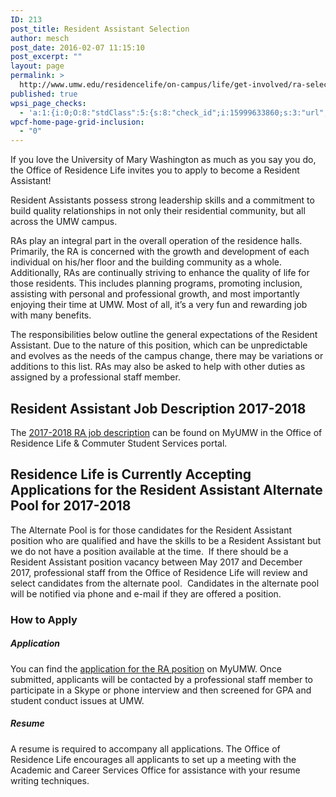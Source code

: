 ```yaml
---
ID: 213
post_title: Resident Assistant Selection
author: mesch
post_date: 2016-02-07 11:15:10
post_excerpt: ""
layout: page
permalink: >
  http://www.umw.edu/residencelife/on-campus/life/get-involved/ra-selection/
published: true
wpsi_page_checks:
  - 'a:1:{i:0;O:8:"stdClass":5:{s:8:"check_id";i:15999633860;s:3:"url";s:74:"http://www.umw.edu/residencelife/on-campus/life/get-involved/ra-selection/";s:6:"status";s:8:"checking";s:6:"_links";O:8:"stdClass":1:{s:9:"pagecheck";s:65:"https://api.siteimprove.com/v1/sites/448702/pagecheck/15999633860";}s:4:"time";i:1457622235;}}'
wpcf-home-page-grid-inclusion:
  - "0"
---
```

If you love the University of Mary Washington as much as you say you do, the Office of Residence Life invites you to apply to become a Resident Assistant!

Resident Assistants possess strong leadership skills and a commitment to build quality relationships in not only their residential community, but all across the UMW campus.

RAs play an integral part in the overall operation of the residence halls. Primarily, the RA is concerned with the growth and development of each individual on his/her floor and the building community as a whole. Additionally, RAs are continually striving to enhance the quality of life for those residents. This includes planning programs, promoting inclusion, assisting with personal and professional growth, and most importantly enjoying their time at UMW. Most of all, it’s a very fun and rewarding job with many benefits.

The responsibilities below outline the general expectations of the Resident Assistant. Due to the nature of this position, which can be unpredictable and evolves as the needs of the campus change, there may be variations or additions to this list. RAs may also be asked to help with other duties as assigned by a professional staff member.
<h2>Resident Assistant Job Description 2017-2018</h2>
The <a href="https://orgsync.com/59554/files/1101015/show">2017-2018 RA job description</a> can be found on MyUMW in the Office of Residence Life &amp; Commuter Student Services portal.
<h2><strong>Residence Life is Currently Accepting Applications for the Resident Assistant Alternate Pool for 2017-2018</strong></h2>
The Alternate Pool is for those candidates for the Resident Assistant position who are qualified and have the skills to be a Resident Assistant but we do not have a position available at the time.  If there should be a Resident Assistant position vacancy between May 2017 and December 2017, professional staff from the Office of Residence Life will review and select candidates from the alternate pool.  Candidates in the alternate pool will be notified via phone and e-mail if they are offered a position.
<h3>How to Apply</h3>
<h5>Application</h5>
You can find the <a href="https://orgsync.com/59554/forms/86978">application for the RA position</a> on MyUMW. Once submitted, applicants will be contacted by a professional staff member to participate in a Skype or phone interview and then screened for GPA and student conduct issues at UMW.
<h5>Resume</h5>
A resume is required to accompany all applications. The Office of Residence Life encourages all applicants to set up a meeting with the Academic and Career Services Office for assistance with your resume writing techniques.